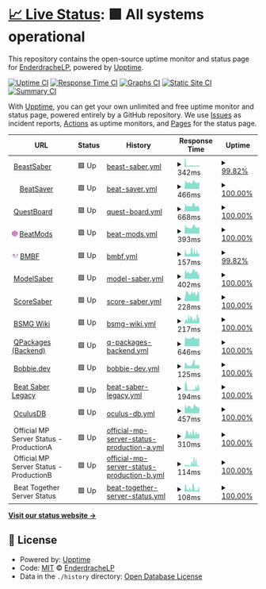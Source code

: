 # [📈 Live Status](https://EnderdracheLP.github.io/Beat-Saber-Uptime/): <!--live status--> **🟩 All systems operational**

This repository contains the open-source uptime monitor and status page for [EnderdracheLP](https://EnderdracheLP.github.io/Beat-Saber-Uptime/), powered by [Upptime](https://github.com/upptime/upptime).

[![Uptime CI](https://github.com/EnderdracheLP/Beat-Saber-Uptime/workflows/Uptime%20CI/badge.svg)](https://github.com/EnderdracheLP/Beat-Saber-Uptime/actions?query=workflow%3A%22Uptime+CI%22)
[![Response Time CI](https://github.com/EnderdracheLP/Beat-Saber-Uptime/workflows/Response%20Time%20CI/badge.svg)](https://github.com/EnderdracheLP/Beat-Saber-Uptime/actions?query=workflow%3A%22Response+Time+CI%22)
[![Graphs CI](https://github.com/EnderdracheLP/Beat-Saber-Uptime/workflows/Graphs%20CI/badge.svg)](https://github.com/EnderdracheLP/Beat-Saber-Uptime/actions?query=workflow%3A%22Graphs+CI%22)
[![Static Site CI](https://github.com/EnderdracheLP/Beat-Saber-Uptime/workflows/Static%20Site%20CI/badge.svg)](https://github.com/EnderdracheLP/Beat-Saber-Uptime/actions?query=workflow%3A%22Static+Site+CI%22)
[![Summary CI](https://github.com/EnderdracheLP/Beat-Saber-Uptime/workflows/Summary%20CI/badge.svg)](https://github.com/EnderdracheLP/Beat-Saber-Uptime/actions?query=workflow%3A%22Summary+CI%22)

With [Upptime](https://upptime.js.org), you can get your own unlimited and free uptime monitor and status page, powered entirely by a GitHub repository. We use [Issues](https://github.com/EnderdracheLP/Beat-Saber-Uptime/issues) as incident reports, [Actions](https://github.com/EnderdracheLP/Beat-Saber-Uptime/actions) as uptime monitors, and [Pages](https://EnderdracheLP.github.io/Beat-Saber-Uptime) for the status page.

<!--start: status pages-->
<!-- This summary is generated by Upptime (https://github.com/upptime/upptime) -->
<!-- Do not edit this manually, your changes will be overwritten -->
<!-- prettier-ignore -->
| URL | Status | History | Response Time | Uptime |
| --- | ------ | ------- | ------------- | ------ |
| <img alt="" src="https://bsaber.com/wp-content/uploads/2018/07/cropped-Beastsaber-Site-Icon-300x300.png" height="13"> [BeastSaber](https://bsaber.com) | 🟩 Up | [beast-saber.yml](https://github.com/EnderdracheLP/Beat-Saber-Uptime/commits/HEAD/history/beast-saber.yml) | <details><summary><img alt="Response time graph" src="./graphs/beast-saber/response-time-week.png" height="20"> 342ms</summary><br><a href="https://status.elp.quest/history/beast-saber"><img alt="Response time 312" src="https://img.shields.io/endpoint?url=https%3A%2F%2Fraw.githubusercontent.com%2FEnderdracheLP%2FBeat-Saber-Uptime%2FHEAD%2Fapi%2Fbeast-saber%2Fresponse-time.json"></a><br><a href="https://status.elp.quest/history/beast-saber"><img alt="24-hour response time 283" src="https://img.shields.io/endpoint?url=https%3A%2F%2Fraw.githubusercontent.com%2FEnderdracheLP%2FBeat-Saber-Uptime%2FHEAD%2Fapi%2Fbeast-saber%2Fresponse-time-day.json"></a><br><a href="https://status.elp.quest/history/beast-saber"><img alt="7-day response time 342" src="https://img.shields.io/endpoint?url=https%3A%2F%2Fraw.githubusercontent.com%2FEnderdracheLP%2FBeat-Saber-Uptime%2FHEAD%2Fapi%2Fbeast-saber%2Fresponse-time-week.json"></a><br><a href="https://status.elp.quest/history/beast-saber"><img alt="30-day response time 376" src="https://img.shields.io/endpoint?url=https%3A%2F%2Fraw.githubusercontent.com%2FEnderdracheLP%2FBeat-Saber-Uptime%2FHEAD%2Fapi%2Fbeast-saber%2Fresponse-time-month.json"></a><br><a href="https://status.elp.quest/history/beast-saber"><img alt="1-year response time 294" src="https://img.shields.io/endpoint?url=https%3A%2F%2Fraw.githubusercontent.com%2FEnderdracheLP%2FBeat-Saber-Uptime%2FHEAD%2Fapi%2Fbeast-saber%2Fresponse-time-year.json"></a></details> | <details><summary><a href="https://status.elp.quest/history/beast-saber">99.82%</a></summary><a href="https://status.elp.quest/history/beast-saber"><img alt="All-time uptime 99.92%" src="https://img.shields.io/endpoint?url=https%3A%2F%2Fraw.githubusercontent.com%2FEnderdracheLP%2FBeat-Saber-Uptime%2FHEAD%2Fapi%2Fbeast-saber%2Fuptime.json"></a><br><a href="https://status.elp.quest/history/beast-saber"><img alt="24-hour uptime 100.00%" src="https://img.shields.io/endpoint?url=https%3A%2F%2Fraw.githubusercontent.com%2FEnderdracheLP%2FBeat-Saber-Uptime%2FHEAD%2Fapi%2Fbeast-saber%2Fuptime-day.json"></a><br><a href="https://status.elp.quest/history/beast-saber"><img alt="7-day uptime 99.82%" src="https://img.shields.io/endpoint?url=https%3A%2F%2Fraw.githubusercontent.com%2FEnderdracheLP%2FBeat-Saber-Uptime%2FHEAD%2Fapi%2Fbeast-saber%2Fuptime-week.json"></a><br><a href="https://status.elp.quest/history/beast-saber"><img alt="30-day uptime 99.96%" src="https://img.shields.io/endpoint?url=https%3A%2F%2Fraw.githubusercontent.com%2FEnderdracheLP%2FBeat-Saber-Uptime%2FHEAD%2Fapi%2Fbeast-saber%2Fuptime-month.json"></a><br><a href="https://status.elp.quest/history/beast-saber"><img alt="1-year uptime 99.98%" src="https://img.shields.io/endpoint?url=https%3A%2F%2Fraw.githubusercontent.com%2FEnderdracheLP%2FBeat-Saber-Uptime%2FHEAD%2Fapi%2Fbeast-saber%2Fuptime-year.json"></a></details>
| <img alt="" src="https://raw.githubusercontent.com/EnderdracheLP/Beat-Saber-Uptime/master/assets/BeatSaverLogoCube.png" height="13"> [BeatSaver](https://beatsaver.com) | 🟩 Up | [beat-saver.yml](https://github.com/EnderdracheLP/Beat-Saber-Uptime/commits/HEAD/history/beat-saver.yml) | <details><summary><img alt="Response time graph" src="./graphs/beat-saver/response-time-week.png" height="20"> 466ms</summary><br><a href="https://status.elp.quest/history/beat-saver"><img alt="Response time 565" src="https://img.shields.io/endpoint?url=https%3A%2F%2Fraw.githubusercontent.com%2FEnderdracheLP%2FBeat-Saber-Uptime%2FHEAD%2Fapi%2Fbeat-saver%2Fresponse-time.json"></a><br><a href="https://status.elp.quest/history/beat-saver"><img alt="24-hour response time 450" src="https://img.shields.io/endpoint?url=https%3A%2F%2Fraw.githubusercontent.com%2FEnderdracheLP%2FBeat-Saber-Uptime%2FHEAD%2Fapi%2Fbeat-saver%2Fresponse-time-day.json"></a><br><a href="https://status.elp.quest/history/beat-saver"><img alt="7-day response time 466" src="https://img.shields.io/endpoint?url=https%3A%2F%2Fraw.githubusercontent.com%2FEnderdracheLP%2FBeat-Saber-Uptime%2FHEAD%2Fapi%2Fbeat-saver%2Fresponse-time-week.json"></a><br><a href="https://status.elp.quest/history/beat-saver"><img alt="30-day response time 474" src="https://img.shields.io/endpoint?url=https%3A%2F%2Fraw.githubusercontent.com%2FEnderdracheLP%2FBeat-Saber-Uptime%2FHEAD%2Fapi%2Fbeat-saver%2Fresponse-time-month.json"></a><br><a href="https://status.elp.quest/history/beat-saver"><img alt="1-year response time 524" src="https://img.shields.io/endpoint?url=https%3A%2F%2Fraw.githubusercontent.com%2FEnderdracheLP%2FBeat-Saber-Uptime%2FHEAD%2Fapi%2Fbeat-saver%2Fresponse-time-year.json"></a></details> | <details><summary><a href="https://status.elp.quest/history/beat-saver">100.00%</a></summary><a href="https://status.elp.quest/history/beat-saver"><img alt="All-time uptime 99.85%" src="https://img.shields.io/endpoint?url=https%3A%2F%2Fraw.githubusercontent.com%2FEnderdracheLP%2FBeat-Saber-Uptime%2FHEAD%2Fapi%2Fbeat-saver%2Fuptime.json"></a><br><a href="https://status.elp.quest/history/beat-saver"><img alt="24-hour uptime 100.00%" src="https://img.shields.io/endpoint?url=https%3A%2F%2Fraw.githubusercontent.com%2FEnderdracheLP%2FBeat-Saber-Uptime%2FHEAD%2Fapi%2Fbeat-saver%2Fuptime-day.json"></a><br><a href="https://status.elp.quest/history/beat-saver"><img alt="7-day uptime 100.00%" src="https://img.shields.io/endpoint?url=https%3A%2F%2Fraw.githubusercontent.com%2FEnderdracheLP%2FBeat-Saber-Uptime%2FHEAD%2Fapi%2Fbeat-saver%2Fuptime-week.json"></a><br><a href="https://status.elp.quest/history/beat-saver"><img alt="30-day uptime 100.00%" src="https://img.shields.io/endpoint?url=https%3A%2F%2Fraw.githubusercontent.com%2FEnderdracheLP%2FBeat-Saber-Uptime%2FHEAD%2Fapi%2Fbeat-saver%2Fuptime-month.json"></a><br><a href="https://status.elp.quest/history/beat-saver"><img alt="1-year uptime 100.00%" src="https://img.shields.io/endpoint?url=https%3A%2F%2Fraw.githubusercontent.com%2FEnderdracheLP%2FBeat-Saber-Uptime%2FHEAD%2Fapi%2Fbeat-saver%2Fuptime-year.json"></a></details>
| <img alt="" src="https://www.questmodding.com/icon.png" height="13"> [QuestBoard](https://www.questmodding.com) | 🟩 Up | [quest-board.yml](https://github.com/EnderdracheLP/Beat-Saber-Uptime/commits/HEAD/history/quest-board.yml) | <details><summary><img alt="Response time graph" src="./graphs/quest-board/response-time-week.png" height="20"> 668ms</summary><br><a href="https://status.elp.quest/history/quest-board"><img alt="Response time 712" src="https://img.shields.io/endpoint?url=https%3A%2F%2Fraw.githubusercontent.com%2FEnderdracheLP%2FBeat-Saber-Uptime%2FHEAD%2Fapi%2Fquest-board%2Fresponse-time.json"></a><br><a href="https://status.elp.quest/history/quest-board"><img alt="24-hour response time 538" src="https://img.shields.io/endpoint?url=https%3A%2F%2Fraw.githubusercontent.com%2FEnderdracheLP%2FBeat-Saber-Uptime%2FHEAD%2Fapi%2Fquest-board%2Fresponse-time-day.json"></a><br><a href="https://status.elp.quest/history/quest-board"><img alt="7-day response time 668" src="https://img.shields.io/endpoint?url=https%3A%2F%2Fraw.githubusercontent.com%2FEnderdracheLP%2FBeat-Saber-Uptime%2FHEAD%2Fapi%2Fquest-board%2Fresponse-time-week.json"></a><br><a href="https://status.elp.quest/history/quest-board"><img alt="30-day response time 696" src="https://img.shields.io/endpoint?url=https%3A%2F%2Fraw.githubusercontent.com%2FEnderdracheLP%2FBeat-Saber-Uptime%2FHEAD%2Fapi%2Fquest-board%2Fresponse-time-month.json"></a><br><a href="https://status.elp.quest/history/quest-board"><img alt="1-year response time 703" src="https://img.shields.io/endpoint?url=https%3A%2F%2Fraw.githubusercontent.com%2FEnderdracheLP%2FBeat-Saber-Uptime%2FHEAD%2Fapi%2Fquest-board%2Fresponse-time-year.json"></a></details> | <details><summary><a href="https://status.elp.quest/history/quest-board">100.00%</a></summary><a href="https://status.elp.quest/history/quest-board"><img alt="All-time uptime 99.97%" src="https://img.shields.io/endpoint?url=https%3A%2F%2Fraw.githubusercontent.com%2FEnderdracheLP%2FBeat-Saber-Uptime%2FHEAD%2Fapi%2Fquest-board%2Fuptime.json"></a><br><a href="https://status.elp.quest/history/quest-board"><img alt="24-hour uptime 100.00%" src="https://img.shields.io/endpoint?url=https%3A%2F%2Fraw.githubusercontent.com%2FEnderdracheLP%2FBeat-Saber-Uptime%2FHEAD%2Fapi%2Fquest-board%2Fuptime-day.json"></a><br><a href="https://status.elp.quest/history/quest-board"><img alt="7-day uptime 100.00%" src="https://img.shields.io/endpoint?url=https%3A%2F%2Fraw.githubusercontent.com%2FEnderdracheLP%2FBeat-Saber-Uptime%2FHEAD%2Fapi%2Fquest-board%2Fuptime-week.json"></a><br><a href="https://status.elp.quest/history/quest-board"><img alt="30-day uptime 100.00%" src="https://img.shields.io/endpoint?url=https%3A%2F%2Fraw.githubusercontent.com%2FEnderdracheLP%2FBeat-Saber-Uptime%2FHEAD%2Fapi%2Fquest-board%2Fuptime-month.json"></a><br><a href="https://status.elp.quest/history/quest-board"><img alt="1-year uptime 100.00%" src="https://img.shields.io/endpoint?url=https%3A%2F%2Fraw.githubusercontent.com%2FEnderdracheLP%2FBeat-Saber-Uptime%2FHEAD%2Fapi%2Fquest-board%2Fuptime-year.json"></a></details>
| <img alt="" src="https://raw.githubusercontent.com/EnderdracheLP/Beat-Saber-Uptime/master/assets/BeatModsLogo.png" height="13"> [BeatMods](https://beatmods.com/) | 🟩 Up | [beat-mods.yml](https://github.com/EnderdracheLP/Beat-Saber-Uptime/commits/HEAD/history/beat-mods.yml) | <details><summary><img alt="Response time graph" src="./graphs/beat-mods/response-time-week.png" height="20"> 393ms</summary><br><a href="https://status.elp.quest/history/beat-mods"><img alt="Response time 378" src="https://img.shields.io/endpoint?url=https%3A%2F%2Fraw.githubusercontent.com%2FEnderdracheLP%2FBeat-Saber-Uptime%2FHEAD%2Fapi%2Fbeat-mods%2Fresponse-time.json"></a><br><a href="https://status.elp.quest/history/beat-mods"><img alt="24-hour response time 388" src="https://img.shields.io/endpoint?url=https%3A%2F%2Fraw.githubusercontent.com%2FEnderdracheLP%2FBeat-Saber-Uptime%2FHEAD%2Fapi%2Fbeat-mods%2Fresponse-time-day.json"></a><br><a href="https://status.elp.quest/history/beat-mods"><img alt="7-day response time 393" src="https://img.shields.io/endpoint?url=https%3A%2F%2Fraw.githubusercontent.com%2FEnderdracheLP%2FBeat-Saber-Uptime%2FHEAD%2Fapi%2Fbeat-mods%2Fresponse-time-week.json"></a><br><a href="https://status.elp.quest/history/beat-mods"><img alt="30-day response time 411" src="https://img.shields.io/endpoint?url=https%3A%2F%2Fraw.githubusercontent.com%2FEnderdracheLP%2FBeat-Saber-Uptime%2FHEAD%2Fapi%2Fbeat-mods%2Fresponse-time-month.json"></a><br><a href="https://status.elp.quest/history/beat-mods"><img alt="1-year response time 385" src="https://img.shields.io/endpoint?url=https%3A%2F%2Fraw.githubusercontent.com%2FEnderdracheLP%2FBeat-Saber-Uptime%2FHEAD%2Fapi%2Fbeat-mods%2Fresponse-time-year.json"></a></details> | <details><summary><a href="https://status.elp.quest/history/beat-mods">100.00%</a></summary><a href="https://status.elp.quest/history/beat-mods"><img alt="All-time uptime 99.89%" src="https://img.shields.io/endpoint?url=https%3A%2F%2Fraw.githubusercontent.com%2FEnderdracheLP%2FBeat-Saber-Uptime%2FHEAD%2Fapi%2Fbeat-mods%2Fuptime.json"></a><br><a href="https://status.elp.quest/history/beat-mods"><img alt="24-hour uptime 100.00%" src="https://img.shields.io/endpoint?url=https%3A%2F%2Fraw.githubusercontent.com%2FEnderdracheLP%2FBeat-Saber-Uptime%2FHEAD%2Fapi%2Fbeat-mods%2Fuptime-day.json"></a><br><a href="https://status.elp.quest/history/beat-mods"><img alt="7-day uptime 100.00%" src="https://img.shields.io/endpoint?url=https%3A%2F%2Fraw.githubusercontent.com%2FEnderdracheLP%2FBeat-Saber-Uptime%2FHEAD%2Fapi%2Fbeat-mods%2Fuptime-week.json"></a><br><a href="https://status.elp.quest/history/beat-mods"><img alt="30-day uptime 99.34%" src="https://img.shields.io/endpoint?url=https%3A%2F%2Fraw.githubusercontent.com%2FEnderdracheLP%2FBeat-Saber-Uptime%2FHEAD%2Fapi%2Fbeat-mods%2Fuptime-month.json"></a><br><a href="https://status.elp.quest/history/beat-mods"><img alt="1-year uptime 99.94%" src="https://img.shields.io/endpoint?url=https%3A%2F%2Fraw.githubusercontent.com%2FEnderdracheLP%2FBeat-Saber-Uptime%2FHEAD%2Fapi%2Fbeat-mods%2Fuptime-year.json"></a></details>
| <img alt="" src="https://raw.githubusercontent.com/EnderdracheLP/Beat-Saber-Uptime/master/assets/BMBF_Icon.png" height="13"> [BMBF](https://bmbf.dev) | 🟩 Up | [bmbf.yml](https://github.com/EnderdracheLP/Beat-Saber-Uptime/commits/HEAD/history/bmbf.yml) | <details><summary><img alt="Response time graph" src="./graphs/bmbf/response-time-week.png" height="20"> 157ms</summary><br><a href="https://status.elp.quest/history/bmbf"><img alt="Response time 191" src="https://img.shields.io/endpoint?url=https%3A%2F%2Fraw.githubusercontent.com%2FEnderdracheLP%2FBeat-Saber-Uptime%2FHEAD%2Fapi%2Fbmbf%2Fresponse-time.json"></a><br><a href="https://status.elp.quest/history/bmbf"><img alt="24-hour response time 115" src="https://img.shields.io/endpoint?url=https%3A%2F%2Fraw.githubusercontent.com%2FEnderdracheLP%2FBeat-Saber-Uptime%2FHEAD%2Fapi%2Fbmbf%2Fresponse-time-day.json"></a><br><a href="https://status.elp.quest/history/bmbf"><img alt="7-day response time 157" src="https://img.shields.io/endpoint?url=https%3A%2F%2Fraw.githubusercontent.com%2FEnderdracheLP%2FBeat-Saber-Uptime%2FHEAD%2Fapi%2Fbmbf%2Fresponse-time-week.json"></a><br><a href="https://status.elp.quest/history/bmbf"><img alt="30-day response time 171" src="https://img.shields.io/endpoint?url=https%3A%2F%2Fraw.githubusercontent.com%2FEnderdracheLP%2FBeat-Saber-Uptime%2FHEAD%2Fapi%2Fbmbf%2Fresponse-time-month.json"></a><br><a href="https://status.elp.quest/history/bmbf"><img alt="1-year response time 188" src="https://img.shields.io/endpoint?url=https%3A%2F%2Fraw.githubusercontent.com%2FEnderdracheLP%2FBeat-Saber-Uptime%2FHEAD%2Fapi%2Fbmbf%2Fresponse-time-year.json"></a></details> | <details><summary><a href="https://status.elp.quest/history/bmbf">99.82%</a></summary><a href="https://status.elp.quest/history/bmbf"><img alt="All-time uptime 94.15%" src="https://img.shields.io/endpoint?url=https%3A%2F%2Fraw.githubusercontent.com%2FEnderdracheLP%2FBeat-Saber-Uptime%2FHEAD%2Fapi%2Fbmbf%2Fuptime.json"></a><br><a href="https://status.elp.quest/history/bmbf"><img alt="24-hour uptime 100.00%" src="https://img.shields.io/endpoint?url=https%3A%2F%2Fraw.githubusercontent.com%2FEnderdracheLP%2FBeat-Saber-Uptime%2FHEAD%2Fapi%2Fbmbf%2Fuptime-day.json"></a><br><a href="https://status.elp.quest/history/bmbf"><img alt="7-day uptime 99.82%" src="https://img.shields.io/endpoint?url=https%3A%2F%2Fraw.githubusercontent.com%2FEnderdracheLP%2FBeat-Saber-Uptime%2FHEAD%2Fapi%2Fbmbf%2Fuptime-week.json"></a><br><a href="https://status.elp.quest/history/bmbf"><img alt="30-day uptime 99.96%" src="https://img.shields.io/endpoint?url=https%3A%2F%2Fraw.githubusercontent.com%2FEnderdracheLP%2FBeat-Saber-Uptime%2FHEAD%2Fapi%2Fbmbf%2Fuptime-month.json"></a><br><a href="https://status.elp.quest/history/bmbf"><img alt="1-year uptime 94.78%" src="https://img.shields.io/endpoint?url=https%3A%2F%2Fraw.githubusercontent.com%2FEnderdracheLP%2FBeat-Saber-Uptime%2FHEAD%2Fapi%2Fbmbf%2Fuptime-year.json"></a></details>
| <img alt="" src="https://modelsaber.com/resources/manifest/icon-512.png" height="13"> [ModelSaber](https://modelsaber.com) | 🟩 Up | [model-saber.yml](https://github.com/EnderdracheLP/Beat-Saber-Uptime/commits/HEAD/history/model-saber.yml) | <details><summary><img alt="Response time graph" src="./graphs/model-saber/response-time-week.png" height="20"> 402ms</summary><br><a href="https://status.elp.quest/history/model-saber"><img alt="Response time 426" src="https://img.shields.io/endpoint?url=https%3A%2F%2Fraw.githubusercontent.com%2FEnderdracheLP%2FBeat-Saber-Uptime%2FHEAD%2Fapi%2Fmodel-saber%2Fresponse-time.json"></a><br><a href="https://status.elp.quest/history/model-saber"><img alt="24-hour response time 286" src="https://img.shields.io/endpoint?url=https%3A%2F%2Fraw.githubusercontent.com%2FEnderdracheLP%2FBeat-Saber-Uptime%2FHEAD%2Fapi%2Fmodel-saber%2Fresponse-time-day.json"></a><br><a href="https://status.elp.quest/history/model-saber"><img alt="7-day response time 402" src="https://img.shields.io/endpoint?url=https%3A%2F%2Fraw.githubusercontent.com%2FEnderdracheLP%2FBeat-Saber-Uptime%2FHEAD%2Fapi%2Fmodel-saber%2Fresponse-time-week.json"></a><br><a href="https://status.elp.quest/history/model-saber"><img alt="30-day response time 421" src="https://img.shields.io/endpoint?url=https%3A%2F%2Fraw.githubusercontent.com%2FEnderdracheLP%2FBeat-Saber-Uptime%2FHEAD%2Fapi%2Fmodel-saber%2Fresponse-time-month.json"></a><br><a href="https://status.elp.quest/history/model-saber"><img alt="1-year response time 427" src="https://img.shields.io/endpoint?url=https%3A%2F%2Fraw.githubusercontent.com%2FEnderdracheLP%2FBeat-Saber-Uptime%2FHEAD%2Fapi%2Fmodel-saber%2Fresponse-time-year.json"></a></details> | <details><summary><a href="https://status.elp.quest/history/model-saber">100.00%</a></summary><a href="https://status.elp.quest/history/model-saber"><img alt="All-time uptime 99.93%" src="https://img.shields.io/endpoint?url=https%3A%2F%2Fraw.githubusercontent.com%2FEnderdracheLP%2FBeat-Saber-Uptime%2FHEAD%2Fapi%2Fmodel-saber%2Fuptime.json"></a><br><a href="https://status.elp.quest/history/model-saber"><img alt="24-hour uptime 100.00%" src="https://img.shields.io/endpoint?url=https%3A%2F%2Fraw.githubusercontent.com%2FEnderdracheLP%2FBeat-Saber-Uptime%2FHEAD%2Fapi%2Fmodel-saber%2Fuptime-day.json"></a><br><a href="https://status.elp.quest/history/model-saber"><img alt="7-day uptime 100.00%" src="https://img.shields.io/endpoint?url=https%3A%2F%2Fraw.githubusercontent.com%2FEnderdracheLP%2FBeat-Saber-Uptime%2FHEAD%2Fapi%2Fmodel-saber%2Fuptime-week.json"></a><br><a href="https://status.elp.quest/history/model-saber"><img alt="30-day uptime 100.00%" src="https://img.shields.io/endpoint?url=https%3A%2F%2Fraw.githubusercontent.com%2FEnderdracheLP%2FBeat-Saber-Uptime%2FHEAD%2Fapi%2Fmodel-saber%2Fuptime-month.json"></a><br><a href="https://status.elp.quest/history/model-saber"><img alt="1-year uptime 99.93%" src="https://img.shields.io/endpoint?url=https%3A%2F%2Fraw.githubusercontent.com%2FEnderdracheLP%2FBeat-Saber-Uptime%2FHEAD%2Fapi%2Fmodel-saber%2Fuptime-year.json"></a></details>
| <img alt="" src="https://scoresaber.com/imports/images/logo.ico" height="13"> [ScoreSaber](https://scoresaber.com) | 🟩 Up | [score-saber.yml](https://github.com/EnderdracheLP/Beat-Saber-Uptime/commits/HEAD/history/score-saber.yml) | <details><summary><img alt="Response time graph" src="./graphs/score-saber/response-time-week.png" height="20"> 228ms</summary><br><a href="https://status.elp.quest/history/score-saber"><img alt="Response time 253" src="https://img.shields.io/endpoint?url=https%3A%2F%2Fraw.githubusercontent.com%2FEnderdracheLP%2FBeat-Saber-Uptime%2FHEAD%2Fapi%2Fscore-saber%2Fresponse-time.json"></a><br><a href="https://status.elp.quest/history/score-saber"><img alt="24-hour response time 219" src="https://img.shields.io/endpoint?url=https%3A%2F%2Fraw.githubusercontent.com%2FEnderdracheLP%2FBeat-Saber-Uptime%2FHEAD%2Fapi%2Fscore-saber%2Fresponse-time-day.json"></a><br><a href="https://status.elp.quest/history/score-saber"><img alt="7-day response time 228" src="https://img.shields.io/endpoint?url=https%3A%2F%2Fraw.githubusercontent.com%2FEnderdracheLP%2FBeat-Saber-Uptime%2FHEAD%2Fapi%2Fscore-saber%2Fresponse-time-week.json"></a><br><a href="https://status.elp.quest/history/score-saber"><img alt="30-day response time 250" src="https://img.shields.io/endpoint?url=https%3A%2F%2Fraw.githubusercontent.com%2FEnderdracheLP%2FBeat-Saber-Uptime%2FHEAD%2Fapi%2Fscore-saber%2Fresponse-time-month.json"></a><br><a href="https://status.elp.quest/history/score-saber"><img alt="1-year response time 257" src="https://img.shields.io/endpoint?url=https%3A%2F%2Fraw.githubusercontent.com%2FEnderdracheLP%2FBeat-Saber-Uptime%2FHEAD%2Fapi%2Fscore-saber%2Fresponse-time-year.json"></a></details> | <details><summary><a href="https://status.elp.quest/history/score-saber">100.00%</a></summary><a href="https://status.elp.quest/history/score-saber"><img alt="All-time uptime 99.94%" src="https://img.shields.io/endpoint?url=https%3A%2F%2Fraw.githubusercontent.com%2FEnderdracheLP%2FBeat-Saber-Uptime%2FHEAD%2Fapi%2Fscore-saber%2Fuptime.json"></a><br><a href="https://status.elp.quest/history/score-saber"><img alt="24-hour uptime 100.00%" src="https://img.shields.io/endpoint?url=https%3A%2F%2Fraw.githubusercontent.com%2FEnderdracheLP%2FBeat-Saber-Uptime%2FHEAD%2Fapi%2Fscore-saber%2Fuptime-day.json"></a><br><a href="https://status.elp.quest/history/score-saber"><img alt="7-day uptime 100.00%" src="https://img.shields.io/endpoint?url=https%3A%2F%2Fraw.githubusercontent.com%2FEnderdracheLP%2FBeat-Saber-Uptime%2FHEAD%2Fapi%2Fscore-saber%2Fuptime-week.json"></a><br><a href="https://status.elp.quest/history/score-saber"><img alt="30-day uptime 100.00%" src="https://img.shields.io/endpoint?url=https%3A%2F%2Fraw.githubusercontent.com%2FEnderdracheLP%2FBeat-Saber-Uptime%2FHEAD%2Fapi%2Fscore-saber%2Fuptime-month.json"></a><br><a href="https://status.elp.quest/history/score-saber"><img alt="1-year uptime 99.96%" src="https://img.shields.io/endpoint?url=https%3A%2F%2Fraw.githubusercontent.com%2FEnderdracheLP%2FBeat-Saber-Uptime%2FHEAD%2Fapi%2Fscore-saber%2Fuptime-year.json"></a></details>
| <img alt="" src="https://bsmg.wiki/favicon.png" height="13"> [BSMG Wiki](https://bsmg.wiki) | 🟩 Up | [bsmg-wiki.yml](https://github.com/EnderdracheLP/Beat-Saber-Uptime/commits/HEAD/history/bsmg-wiki.yml) | <details><summary><img alt="Response time graph" src="./graphs/bsmg-wiki/response-time-week.png" height="20"> 217ms</summary><br><a href="https://status.elp.quest/history/bsmg-wiki"><img alt="Response time 524" src="https://img.shields.io/endpoint?url=https%3A%2F%2Fraw.githubusercontent.com%2FEnderdracheLP%2FBeat-Saber-Uptime%2FHEAD%2Fapi%2Fbsmg-wiki%2Fresponse-time.json"></a><br><a href="https://status.elp.quest/history/bsmg-wiki"><img alt="24-hour response time 262" src="https://img.shields.io/endpoint?url=https%3A%2F%2Fraw.githubusercontent.com%2FEnderdracheLP%2FBeat-Saber-Uptime%2FHEAD%2Fapi%2Fbsmg-wiki%2Fresponse-time-day.json"></a><br><a href="https://status.elp.quest/history/bsmg-wiki"><img alt="7-day response time 217" src="https://img.shields.io/endpoint?url=https%3A%2F%2Fraw.githubusercontent.com%2FEnderdracheLP%2FBeat-Saber-Uptime%2FHEAD%2Fapi%2Fbsmg-wiki%2Fresponse-time-week.json"></a><br><a href="https://status.elp.quest/history/bsmg-wiki"><img alt="30-day response time 243" src="https://img.shields.io/endpoint?url=https%3A%2F%2Fraw.githubusercontent.com%2FEnderdracheLP%2FBeat-Saber-Uptime%2FHEAD%2Fapi%2Fbsmg-wiki%2Fresponse-time-month.json"></a><br><a href="https://status.elp.quest/history/bsmg-wiki"><img alt="1-year response time 504" src="https://img.shields.io/endpoint?url=https%3A%2F%2Fraw.githubusercontent.com%2FEnderdracheLP%2FBeat-Saber-Uptime%2FHEAD%2Fapi%2Fbsmg-wiki%2Fresponse-time-year.json"></a></details> | <details><summary><a href="https://status.elp.quest/history/bsmg-wiki">100.00%</a></summary><a href="https://status.elp.quest/history/bsmg-wiki"><img alt="All-time uptime 99.85%" src="https://img.shields.io/endpoint?url=https%3A%2F%2Fraw.githubusercontent.com%2FEnderdracheLP%2FBeat-Saber-Uptime%2FHEAD%2Fapi%2Fbsmg-wiki%2Fuptime.json"></a><br><a href="https://status.elp.quest/history/bsmg-wiki"><img alt="24-hour uptime 100.00%" src="https://img.shields.io/endpoint?url=https%3A%2F%2Fraw.githubusercontent.com%2FEnderdracheLP%2FBeat-Saber-Uptime%2FHEAD%2Fapi%2Fbsmg-wiki%2Fuptime-day.json"></a><br><a href="https://status.elp.quest/history/bsmg-wiki"><img alt="7-day uptime 100.00%" src="https://img.shields.io/endpoint?url=https%3A%2F%2Fraw.githubusercontent.com%2FEnderdracheLP%2FBeat-Saber-Uptime%2FHEAD%2Fapi%2Fbsmg-wiki%2Fuptime-week.json"></a><br><a href="https://status.elp.quest/history/bsmg-wiki"><img alt="30-day uptime 100.00%" src="https://img.shields.io/endpoint?url=https%3A%2F%2Fraw.githubusercontent.com%2FEnderdracheLP%2FBeat-Saber-Uptime%2FHEAD%2Fapi%2Fbsmg-wiki%2Fuptime-month.json"></a><br><a href="https://status.elp.quest/history/bsmg-wiki"><img alt="1-year uptime 99.84%" src="https://img.shields.io/endpoint?url=https%3A%2F%2Fraw.githubusercontent.com%2FEnderdracheLP%2FBeat-Saber-Uptime%2FHEAD%2Fapi%2Fbsmg-wiki%2Fuptime-year.json"></a></details>
| <img alt="" src="https://icons.duckduckgo.com/ip3/qpackages.com.ico" height="13"> [QPackages (Backend)](https://qpackages.com/) | 🟩 Up | [q-packages-backend.yml](https://github.com/EnderdracheLP/Beat-Saber-Uptime/commits/HEAD/history/q-packages-backend.yml) | <details><summary><img alt="Response time graph" src="./graphs/q-packages-backend/response-time-week.png" height="20"> 646ms</summary><br><a href="https://status.elp.quest/history/q-packages-backend"><img alt="Response time 610" src="https://img.shields.io/endpoint?url=https%3A%2F%2Fraw.githubusercontent.com%2FEnderdracheLP%2FBeat-Saber-Uptime%2FHEAD%2Fapi%2Fq-packages-backend%2Fresponse-time.json"></a><br><a href="https://status.elp.quest/history/q-packages-backend"><img alt="24-hour response time 647" src="https://img.shields.io/endpoint?url=https%3A%2F%2Fraw.githubusercontent.com%2FEnderdracheLP%2FBeat-Saber-Uptime%2FHEAD%2Fapi%2Fq-packages-backend%2Fresponse-time-day.json"></a><br><a href="https://status.elp.quest/history/q-packages-backend"><img alt="7-day response time 646" src="https://img.shields.io/endpoint?url=https%3A%2F%2Fraw.githubusercontent.com%2FEnderdracheLP%2FBeat-Saber-Uptime%2FHEAD%2Fapi%2Fq-packages-backend%2Fresponse-time-week.json"></a><br><a href="https://status.elp.quest/history/q-packages-backend"><img alt="30-day response time 622" src="https://img.shields.io/endpoint?url=https%3A%2F%2Fraw.githubusercontent.com%2FEnderdracheLP%2FBeat-Saber-Uptime%2FHEAD%2Fapi%2Fq-packages-backend%2Fresponse-time-month.json"></a><br><a href="https://status.elp.quest/history/q-packages-backend"><img alt="1-year response time 587" src="https://img.shields.io/endpoint?url=https%3A%2F%2Fraw.githubusercontent.com%2FEnderdracheLP%2FBeat-Saber-Uptime%2FHEAD%2Fapi%2Fq-packages-backend%2Fresponse-time-year.json"></a></details> | <details><summary><a href="https://status.elp.quest/history/q-packages-backend">100.00%</a></summary><a href="https://status.elp.quest/history/q-packages-backend"><img alt="All-time uptime 99.75%" src="https://img.shields.io/endpoint?url=https%3A%2F%2Fraw.githubusercontent.com%2FEnderdracheLP%2FBeat-Saber-Uptime%2FHEAD%2Fapi%2Fq-packages-backend%2Fuptime.json"></a><br><a href="https://status.elp.quest/history/q-packages-backend"><img alt="24-hour uptime 100.00%" src="https://img.shields.io/endpoint?url=https%3A%2F%2Fraw.githubusercontent.com%2FEnderdracheLP%2FBeat-Saber-Uptime%2FHEAD%2Fapi%2Fq-packages-backend%2Fuptime-day.json"></a><br><a href="https://status.elp.quest/history/q-packages-backend"><img alt="7-day uptime 100.00%" src="https://img.shields.io/endpoint?url=https%3A%2F%2Fraw.githubusercontent.com%2FEnderdracheLP%2FBeat-Saber-Uptime%2FHEAD%2Fapi%2Fq-packages-backend%2Fuptime-week.json"></a><br><a href="https://status.elp.quest/history/q-packages-backend"><img alt="30-day uptime 100.00%" src="https://img.shields.io/endpoint?url=https%3A%2F%2Fraw.githubusercontent.com%2FEnderdracheLP%2FBeat-Saber-Uptime%2FHEAD%2Fapi%2Fq-packages-backend%2Fuptime-month.json"></a><br><a href="https://status.elp.quest/history/q-packages-backend"><img alt="1-year uptime 99.89%" src="https://img.shields.io/endpoint?url=https%3A%2F%2Fraw.githubusercontent.com%2FEnderdracheLP%2FBeat-Saber-Uptime%2FHEAD%2Fapi%2Fq-packages-backend%2Fuptime-year.json"></a></details>
| <img alt="" src="https://bobbie.dev/favicon.ico" height="13"> [Bobbie.dev](https://bobbie.dev/) | 🟩 Up | [bobbie-dev.yml](https://github.com/EnderdracheLP/Beat-Saber-Uptime/commits/HEAD/history/bobbie-dev.yml) | <details><summary><img alt="Response time graph" src="./graphs/bobbie-dev/response-time-week.png" height="20"> 125ms</summary><br><a href="https://status.elp.quest/history/bobbie-dev"><img alt="Response time 169" src="https://img.shields.io/endpoint?url=https%3A%2F%2Fraw.githubusercontent.com%2FEnderdracheLP%2FBeat-Saber-Uptime%2FHEAD%2Fapi%2Fbobbie-dev%2Fresponse-time.json"></a><br><a href="https://status.elp.quest/history/bobbie-dev"><img alt="24-hour response time 111" src="https://img.shields.io/endpoint?url=https%3A%2F%2Fraw.githubusercontent.com%2FEnderdracheLP%2FBeat-Saber-Uptime%2FHEAD%2Fapi%2Fbobbie-dev%2Fresponse-time-day.json"></a><br><a href="https://status.elp.quest/history/bobbie-dev"><img alt="7-day response time 125" src="https://img.shields.io/endpoint?url=https%3A%2F%2Fraw.githubusercontent.com%2FEnderdracheLP%2FBeat-Saber-Uptime%2FHEAD%2Fapi%2Fbobbie-dev%2Fresponse-time-week.json"></a><br><a href="https://status.elp.quest/history/bobbie-dev"><img alt="30-day response time 143" src="https://img.shields.io/endpoint?url=https%3A%2F%2Fraw.githubusercontent.com%2FEnderdracheLP%2FBeat-Saber-Uptime%2FHEAD%2Fapi%2Fbobbie-dev%2Fresponse-time-month.json"></a><br><a href="https://status.elp.quest/history/bobbie-dev"><img alt="1-year response time 169" src="https://img.shields.io/endpoint?url=https%3A%2F%2Fraw.githubusercontent.com%2FEnderdracheLP%2FBeat-Saber-Uptime%2FHEAD%2Fapi%2Fbobbie-dev%2Fresponse-time-year.json"></a></details> | <details><summary><a href="https://status.elp.quest/history/bobbie-dev">100.00%</a></summary><a href="https://status.elp.quest/history/bobbie-dev"><img alt="All-time uptime 99.98%" src="https://img.shields.io/endpoint?url=https%3A%2F%2Fraw.githubusercontent.com%2FEnderdracheLP%2FBeat-Saber-Uptime%2FHEAD%2Fapi%2Fbobbie-dev%2Fuptime.json"></a><br><a href="https://status.elp.quest/history/bobbie-dev"><img alt="24-hour uptime 100.00%" src="https://img.shields.io/endpoint?url=https%3A%2F%2Fraw.githubusercontent.com%2FEnderdracheLP%2FBeat-Saber-Uptime%2FHEAD%2Fapi%2Fbobbie-dev%2Fuptime-day.json"></a><br><a href="https://status.elp.quest/history/bobbie-dev"><img alt="7-day uptime 100.00%" src="https://img.shields.io/endpoint?url=https%3A%2F%2Fraw.githubusercontent.com%2FEnderdracheLP%2FBeat-Saber-Uptime%2FHEAD%2Fapi%2Fbobbie-dev%2Fuptime-week.json"></a><br><a href="https://status.elp.quest/history/bobbie-dev"><img alt="30-day uptime 100.00%" src="https://img.shields.io/endpoint?url=https%3A%2F%2Fraw.githubusercontent.com%2FEnderdracheLP%2FBeat-Saber-Uptime%2FHEAD%2Fapi%2Fbobbie-dev%2Fuptime-month.json"></a><br><a href="https://status.elp.quest/history/bobbie-dev"><img alt="1-year uptime 100.00%" src="https://img.shields.io/endpoint?url=https%3A%2F%2Fraw.githubusercontent.com%2FEnderdracheLP%2FBeat-Saber-Uptime%2FHEAD%2Fapi%2Fbobbie-dev%2Fuptime-year.json"></a></details>
| <img alt="" src="https://bslegacy.com/img/block.png" height="13"> [Beat Saber Legacy](https://bslegacy.com) | 🟩 Up | [beat-saber-legacy.yml](https://github.com/EnderdracheLP/Beat-Saber-Uptime/commits/HEAD/history/beat-saber-legacy.yml) | <details><summary><img alt="Response time graph" src="./graphs/beat-saber-legacy/response-time-week.png" height="20"> 194ms</summary><br><a href="https://status.elp.quest/history/beat-saber-legacy"><img alt="Response time 146" src="https://img.shields.io/endpoint?url=https%3A%2F%2Fraw.githubusercontent.com%2FEnderdracheLP%2FBeat-Saber-Uptime%2FHEAD%2Fapi%2Fbeat-saber-legacy%2Fresponse-time.json"></a><br><a href="https://status.elp.quest/history/beat-saber-legacy"><img alt="24-hour response time 287" src="https://img.shields.io/endpoint?url=https%3A%2F%2Fraw.githubusercontent.com%2FEnderdracheLP%2FBeat-Saber-Uptime%2FHEAD%2Fapi%2Fbeat-saber-legacy%2Fresponse-time-day.json"></a><br><a href="https://status.elp.quest/history/beat-saber-legacy"><img alt="7-day response time 194" src="https://img.shields.io/endpoint?url=https%3A%2F%2Fraw.githubusercontent.com%2FEnderdracheLP%2FBeat-Saber-Uptime%2FHEAD%2Fapi%2Fbeat-saber-legacy%2Fresponse-time-week.json"></a><br><a href="https://status.elp.quest/history/beat-saber-legacy"><img alt="30-day response time 133" src="https://img.shields.io/endpoint?url=https%3A%2F%2Fraw.githubusercontent.com%2FEnderdracheLP%2FBeat-Saber-Uptime%2FHEAD%2Fapi%2Fbeat-saber-legacy%2Fresponse-time-month.json"></a><br><a href="https://status.elp.quest/history/beat-saber-legacy"><img alt="1-year response time 141" src="https://img.shields.io/endpoint?url=https%3A%2F%2Fraw.githubusercontent.com%2FEnderdracheLP%2FBeat-Saber-Uptime%2FHEAD%2Fapi%2Fbeat-saber-legacy%2Fresponse-time-year.json"></a></details> | <details><summary><a href="https://status.elp.quest/history/beat-saber-legacy">100.00%</a></summary><a href="https://status.elp.quest/history/beat-saber-legacy"><img alt="All-time uptime 99.93%" src="https://img.shields.io/endpoint?url=https%3A%2F%2Fraw.githubusercontent.com%2FEnderdracheLP%2FBeat-Saber-Uptime%2FHEAD%2Fapi%2Fbeat-saber-legacy%2Fuptime.json"></a><br><a href="https://status.elp.quest/history/beat-saber-legacy"><img alt="24-hour uptime 100.00%" src="https://img.shields.io/endpoint?url=https%3A%2F%2Fraw.githubusercontent.com%2FEnderdracheLP%2FBeat-Saber-Uptime%2FHEAD%2Fapi%2Fbeat-saber-legacy%2Fuptime-day.json"></a><br><a href="https://status.elp.quest/history/beat-saber-legacy"><img alt="7-day uptime 100.00%" src="https://img.shields.io/endpoint?url=https%3A%2F%2Fraw.githubusercontent.com%2FEnderdracheLP%2FBeat-Saber-Uptime%2FHEAD%2Fapi%2Fbeat-saber-legacy%2Fuptime-week.json"></a><br><a href="https://status.elp.quest/history/beat-saber-legacy"><img alt="30-day uptime 100.00%" src="https://img.shields.io/endpoint?url=https%3A%2F%2Fraw.githubusercontent.com%2FEnderdracheLP%2FBeat-Saber-Uptime%2FHEAD%2Fapi%2Fbeat-saber-legacy%2Fuptime-month.json"></a><br><a href="https://status.elp.quest/history/beat-saber-legacy"><img alt="1-year uptime 100.00%" src="https://img.shields.io/endpoint?url=https%3A%2F%2Fraw.githubusercontent.com%2FEnderdracheLP%2FBeat-Saber-Uptime%2FHEAD%2Fapi%2Fbeat-saber-legacy%2Fuptime-year.json"></a></details>
| <img alt="" src="https://oculusdb.rui2015.me/favicon.ico" height="13"> [OculusDB](https://oculusdb.rui2015.me/) | 🟩 Up | [oculus-db.yml](https://github.com/EnderdracheLP/Beat-Saber-Uptime/commits/HEAD/history/oculus-db.yml) | <details><summary><img alt="Response time graph" src="./graphs/oculus-db/response-time-week.png" height="20"> 457ms</summary><br><a href="https://status.elp.quest/history/oculus-db"><img alt="Response time 1032" src="https://img.shields.io/endpoint?url=https%3A%2F%2Fraw.githubusercontent.com%2FEnderdracheLP%2FBeat-Saber-Uptime%2FHEAD%2Fapi%2Foculus-db%2Fresponse-time.json"></a><br><a href="https://status.elp.quest/history/oculus-db"><img alt="24-hour response time 425" src="https://img.shields.io/endpoint?url=https%3A%2F%2Fraw.githubusercontent.com%2FEnderdracheLP%2FBeat-Saber-Uptime%2FHEAD%2Fapi%2Foculus-db%2Fresponse-time-day.json"></a><br><a href="https://status.elp.quest/history/oculus-db"><img alt="7-day response time 457" src="https://img.shields.io/endpoint?url=https%3A%2F%2Fraw.githubusercontent.com%2FEnderdracheLP%2FBeat-Saber-Uptime%2FHEAD%2Fapi%2Foculus-db%2Fresponse-time-week.json"></a><br><a href="https://status.elp.quest/history/oculus-db"><img alt="30-day response time 441" src="https://img.shields.io/endpoint?url=https%3A%2F%2Fraw.githubusercontent.com%2FEnderdracheLP%2FBeat-Saber-Uptime%2FHEAD%2Fapi%2Foculus-db%2Fresponse-time-month.json"></a><br><a href="https://status.elp.quest/history/oculus-db"><img alt="1-year response time 1024" src="https://img.shields.io/endpoint?url=https%3A%2F%2Fraw.githubusercontent.com%2FEnderdracheLP%2FBeat-Saber-Uptime%2FHEAD%2Fapi%2Foculus-db%2Fresponse-time-year.json"></a></details> | <details><summary><a href="https://status.elp.quest/history/oculus-db">100.00%</a></summary><a href="https://status.elp.quest/history/oculus-db"><img alt="All-time uptime 99.03%" src="https://img.shields.io/endpoint?url=https%3A%2F%2Fraw.githubusercontent.com%2FEnderdracheLP%2FBeat-Saber-Uptime%2FHEAD%2Fapi%2Foculus-db%2Fuptime.json"></a><br><a href="https://status.elp.quest/history/oculus-db"><img alt="24-hour uptime 100.00%" src="https://img.shields.io/endpoint?url=https%3A%2F%2Fraw.githubusercontent.com%2FEnderdracheLP%2FBeat-Saber-Uptime%2FHEAD%2Fapi%2Foculus-db%2Fuptime-day.json"></a><br><a href="https://status.elp.quest/history/oculus-db"><img alt="7-day uptime 100.00%" src="https://img.shields.io/endpoint?url=https%3A%2F%2Fraw.githubusercontent.com%2FEnderdracheLP%2FBeat-Saber-Uptime%2FHEAD%2Fapi%2Foculus-db%2Fuptime-week.json"></a><br><a href="https://status.elp.quest/history/oculus-db"><img alt="30-day uptime 99.28%" src="https://img.shields.io/endpoint?url=https%3A%2F%2Fraw.githubusercontent.com%2FEnderdracheLP%2FBeat-Saber-Uptime%2FHEAD%2Fapi%2Foculus-db%2Fuptime-month.json"></a><br><a href="https://status.elp.quest/history/oculus-db"><img alt="1-year uptime 98.59%" src="https://img.shields.io/endpoint?url=https%3A%2F%2Fraw.githubusercontent.com%2FEnderdracheLP%2FBeat-Saber-Uptime%2FHEAD%2Fapi%2Foculus-db%2Fuptime-year.json"></a></details>
| <img alt="" src="https://beatsaber.com/images/favicon/favicon.ico" height="13"> Official MP Server Status - ProductionA | 🟩 Up | [official-mp-server-status-production-a.yml](https://github.com/EnderdracheLP/Beat-Saber-Uptime/commits/HEAD/history/official-mp-server-status-production-a.yml) | <details><summary><img alt="Response time graph" src="./graphs/official-mp-server-status-production-a/response-time-week.png" height="20"> 310ms</summary><br><a href="https://status.elp.quest/history/official-mp-server-status-production-a"><img alt="Response time 298" src="https://img.shields.io/endpoint?url=https%3A%2F%2Fraw.githubusercontent.com%2FEnderdracheLP%2FBeat-Saber-Uptime%2FHEAD%2Fapi%2Fofficial-mp-server-status-production-a%2Fresponse-time.json"></a><br><a href="https://status.elp.quest/history/official-mp-server-status-production-a"><img alt="24-hour response time 286" src="https://img.shields.io/endpoint?url=https%3A%2F%2Fraw.githubusercontent.com%2FEnderdracheLP%2FBeat-Saber-Uptime%2FHEAD%2Fapi%2Fofficial-mp-server-status-production-a%2Fresponse-time-day.json"></a><br><a href="https://status.elp.quest/history/official-mp-server-status-production-a"><img alt="7-day response time 310" src="https://img.shields.io/endpoint?url=https%3A%2F%2Fraw.githubusercontent.com%2FEnderdracheLP%2FBeat-Saber-Uptime%2FHEAD%2Fapi%2Fofficial-mp-server-status-production-a%2Fresponse-time-week.json"></a><br><a href="https://status.elp.quest/history/official-mp-server-status-production-a"><img alt="30-day response time 362" src="https://img.shields.io/endpoint?url=https%3A%2F%2Fraw.githubusercontent.com%2FEnderdracheLP%2FBeat-Saber-Uptime%2FHEAD%2Fapi%2Fofficial-mp-server-status-production-a%2Fresponse-time-month.json"></a><br><a href="https://status.elp.quest/history/official-mp-server-status-production-a"><img alt="1-year response time 298" src="https://img.shields.io/endpoint?url=https%3A%2F%2Fraw.githubusercontent.com%2FEnderdracheLP%2FBeat-Saber-Uptime%2FHEAD%2Fapi%2Fofficial-mp-server-status-production-a%2Fresponse-time-year.json"></a></details> | <details><summary><a href="https://status.elp.quest/history/official-mp-server-status-production-a">100.00%</a></summary><a href="https://status.elp.quest/history/official-mp-server-status-production-a"><img alt="All-time uptime 100.00%" src="https://img.shields.io/endpoint?url=https%3A%2F%2Fraw.githubusercontent.com%2FEnderdracheLP%2FBeat-Saber-Uptime%2FHEAD%2Fapi%2Fofficial-mp-server-status-production-a%2Fuptime.json"></a><br><a href="https://status.elp.quest/history/official-mp-server-status-production-a"><img alt="24-hour uptime 100.00%" src="https://img.shields.io/endpoint?url=https%3A%2F%2Fraw.githubusercontent.com%2FEnderdracheLP%2FBeat-Saber-Uptime%2FHEAD%2Fapi%2Fofficial-mp-server-status-production-a%2Fuptime-day.json"></a><br><a href="https://status.elp.quest/history/official-mp-server-status-production-a"><img alt="7-day uptime 100.00%" src="https://img.shields.io/endpoint?url=https%3A%2F%2Fraw.githubusercontent.com%2FEnderdracheLP%2FBeat-Saber-Uptime%2FHEAD%2Fapi%2Fofficial-mp-server-status-production-a%2Fuptime-week.json"></a><br><a href="https://status.elp.quest/history/official-mp-server-status-production-a"><img alt="30-day uptime 100.00%" src="https://img.shields.io/endpoint?url=https%3A%2F%2Fraw.githubusercontent.com%2FEnderdracheLP%2FBeat-Saber-Uptime%2FHEAD%2Fapi%2Fofficial-mp-server-status-production-a%2Fuptime-month.json"></a><br><a href="https://status.elp.quest/history/official-mp-server-status-production-a"><img alt="1-year uptime 100.00%" src="https://img.shields.io/endpoint?url=https%3A%2F%2Fraw.githubusercontent.com%2FEnderdracheLP%2FBeat-Saber-Uptime%2FHEAD%2Fapi%2Fofficial-mp-server-status-production-a%2Fuptime-year.json"></a></details>
| <img alt="" src="https://beatsaber.com/images/favicon/favicon.ico" height="13"> Official MP Server Status - ProductionB | 🟩 Up | [official-mp-server-status-production-b.yml](https://github.com/EnderdracheLP/Beat-Saber-Uptime/commits/HEAD/history/official-mp-server-status-production-b.yml) | <details><summary><img alt="Response time graph" src="./graphs/official-mp-server-status-production-b/response-time-week.png" height="20"> 114ms</summary><br><a href="https://status.elp.quest/history/official-mp-server-status-production-b"><img alt="Response time 70" src="https://img.shields.io/endpoint?url=https%3A%2F%2Fraw.githubusercontent.com%2FEnderdracheLP%2FBeat-Saber-Uptime%2FHEAD%2Fapi%2Fofficial-mp-server-status-production-b%2Fresponse-time.json"></a><br><a href="https://status.elp.quest/history/official-mp-server-status-production-b"><img alt="24-hour response time 42" src="https://img.shields.io/endpoint?url=https%3A%2F%2Fraw.githubusercontent.com%2FEnderdracheLP%2FBeat-Saber-Uptime%2FHEAD%2Fapi%2Fofficial-mp-server-status-production-b%2Fresponse-time-day.json"></a><br><a href="https://status.elp.quest/history/official-mp-server-status-production-b"><img alt="7-day response time 114" src="https://img.shields.io/endpoint?url=https%3A%2F%2Fraw.githubusercontent.com%2FEnderdracheLP%2FBeat-Saber-Uptime%2FHEAD%2Fapi%2Fofficial-mp-server-status-production-b%2Fresponse-time-week.json"></a><br><a href="https://status.elp.quest/history/official-mp-server-status-production-b"><img alt="30-day response time 79" src="https://img.shields.io/endpoint?url=https%3A%2F%2Fraw.githubusercontent.com%2FEnderdracheLP%2FBeat-Saber-Uptime%2FHEAD%2Fapi%2Fofficial-mp-server-status-production-b%2Fresponse-time-month.json"></a><br><a href="https://status.elp.quest/history/official-mp-server-status-production-b"><img alt="1-year response time 70" src="https://img.shields.io/endpoint?url=https%3A%2F%2Fraw.githubusercontent.com%2FEnderdracheLP%2FBeat-Saber-Uptime%2FHEAD%2Fapi%2Fofficial-mp-server-status-production-b%2Fresponse-time-year.json"></a></details> | <details><summary><a href="https://status.elp.quest/history/official-mp-server-status-production-b">100.00%</a></summary><a href="https://status.elp.quest/history/official-mp-server-status-production-b"><img alt="All-time uptime 100.00%" src="https://img.shields.io/endpoint?url=https%3A%2F%2Fraw.githubusercontent.com%2FEnderdracheLP%2FBeat-Saber-Uptime%2FHEAD%2Fapi%2Fofficial-mp-server-status-production-b%2Fuptime.json"></a><br><a href="https://status.elp.quest/history/official-mp-server-status-production-b"><img alt="24-hour uptime 100.00%" src="https://img.shields.io/endpoint?url=https%3A%2F%2Fraw.githubusercontent.com%2FEnderdracheLP%2FBeat-Saber-Uptime%2FHEAD%2Fapi%2Fofficial-mp-server-status-production-b%2Fuptime-day.json"></a><br><a href="https://status.elp.quest/history/official-mp-server-status-production-b"><img alt="7-day uptime 100.00%" src="https://img.shields.io/endpoint?url=https%3A%2F%2Fraw.githubusercontent.com%2FEnderdracheLP%2FBeat-Saber-Uptime%2FHEAD%2Fapi%2Fofficial-mp-server-status-production-b%2Fuptime-week.json"></a><br><a href="https://status.elp.quest/history/official-mp-server-status-production-b"><img alt="30-day uptime 100.00%" src="https://img.shields.io/endpoint?url=https%3A%2F%2Fraw.githubusercontent.com%2FEnderdracheLP%2FBeat-Saber-Uptime%2FHEAD%2Fapi%2Fofficial-mp-server-status-production-b%2Fuptime-month.json"></a><br><a href="https://status.elp.quest/history/official-mp-server-status-production-b"><img alt="1-year uptime 100.00%" src="https://img.shields.io/endpoint?url=https%3A%2F%2Fraw.githubusercontent.com%2FEnderdracheLP%2FBeat-Saber-Uptime%2FHEAD%2Fapi%2Fofficial-mp-server-status-production-b%2Fuptime-year.json"></a></details>
| <img alt="" src="https://cdn.discordapp.com/avatars/782351281985552466/3357bcf464313696ae7ac380afbe9fa1.png" height="13"> Beat Together Server Status | 🟩 Up | [beat-together-server-status.yml](https://github.com/EnderdracheLP/Beat-Saber-Uptime/commits/HEAD/history/beat-together-server-status.yml) | <details><summary><img alt="Response time graph" src="./graphs/beat-together-server-status/response-time-week.png" height="20"> 108ms</summary><br><a href="https://status.elp.quest/history/beat-together-server-status"><img alt="Response time 166" src="https://img.shields.io/endpoint?url=https%3A%2F%2Fraw.githubusercontent.com%2FEnderdracheLP%2FBeat-Saber-Uptime%2FHEAD%2Fapi%2Fbeat-together-server-status%2Fresponse-time.json"></a><br><a href="https://status.elp.quest/history/beat-together-server-status"><img alt="24-hour response time 146" src="https://img.shields.io/endpoint?url=https%3A%2F%2Fraw.githubusercontent.com%2FEnderdracheLP%2FBeat-Saber-Uptime%2FHEAD%2Fapi%2Fbeat-together-server-status%2Fresponse-time-day.json"></a><br><a href="https://status.elp.quest/history/beat-together-server-status"><img alt="7-day response time 108" src="https://img.shields.io/endpoint?url=https%3A%2F%2Fraw.githubusercontent.com%2FEnderdracheLP%2FBeat-Saber-Uptime%2FHEAD%2Fapi%2Fbeat-together-server-status%2Fresponse-time-week.json"></a><br><a href="https://status.elp.quest/history/beat-together-server-status"><img alt="30-day response time 147" src="https://img.shields.io/endpoint?url=https%3A%2F%2Fraw.githubusercontent.com%2FEnderdracheLP%2FBeat-Saber-Uptime%2FHEAD%2Fapi%2Fbeat-together-server-status%2Fresponse-time-month.json"></a><br><a href="https://status.elp.quest/history/beat-together-server-status"><img alt="1-year response time 171" src="https://img.shields.io/endpoint?url=https%3A%2F%2Fraw.githubusercontent.com%2FEnderdracheLP%2FBeat-Saber-Uptime%2FHEAD%2Fapi%2Fbeat-together-server-status%2Fresponse-time-year.json"></a></details> | <details><summary><a href="https://status.elp.quest/history/beat-together-server-status">100.00%</a></summary><a href="https://status.elp.quest/history/beat-together-server-status"><img alt="All-time uptime 99.95%" src="https://img.shields.io/endpoint?url=https%3A%2F%2Fraw.githubusercontent.com%2FEnderdracheLP%2FBeat-Saber-Uptime%2FHEAD%2Fapi%2Fbeat-together-server-status%2Fuptime.json"></a><br><a href="https://status.elp.quest/history/beat-together-server-status"><img alt="24-hour uptime 100.00%" src="https://img.shields.io/endpoint?url=https%3A%2F%2Fraw.githubusercontent.com%2FEnderdracheLP%2FBeat-Saber-Uptime%2FHEAD%2Fapi%2Fbeat-together-server-status%2Fuptime-day.json"></a><br><a href="https://status.elp.quest/history/beat-together-server-status"><img alt="7-day uptime 100.00%" src="https://img.shields.io/endpoint?url=https%3A%2F%2Fraw.githubusercontent.com%2FEnderdracheLP%2FBeat-Saber-Uptime%2FHEAD%2Fapi%2Fbeat-together-server-status%2Fuptime-week.json"></a><br><a href="https://status.elp.quest/history/beat-together-server-status"><img alt="30-day uptime 100.00%" src="https://img.shields.io/endpoint?url=https%3A%2F%2Fraw.githubusercontent.com%2FEnderdracheLP%2FBeat-Saber-Uptime%2FHEAD%2Fapi%2Fbeat-together-server-status%2Fuptime-month.json"></a><br><a href="https://status.elp.quest/history/beat-together-server-status"><img alt="1-year uptime 99.91%" src="https://img.shields.io/endpoint?url=https%3A%2F%2Fraw.githubusercontent.com%2FEnderdracheLP%2FBeat-Saber-Uptime%2FHEAD%2Fapi%2Fbeat-together-server-status%2Fuptime-year.json"></a></details>

<!--end: status pages-->

[**Visit our status website →**](https://EnderdracheLP.github.io/Beat-Saber-Uptime/)

## 📄 License

- Powered by: [Upptime](https://github.com/upptime/upptime)
- Code: [MIT](./LICENSE) © [EnderdracheLP](https://EnderdracheLP.github.io/Beat-Saber-Uptime/)
- Data in the `./history` directory: [Open Database License](https://opendatacommons.org/licenses/odbl/1-0/)
